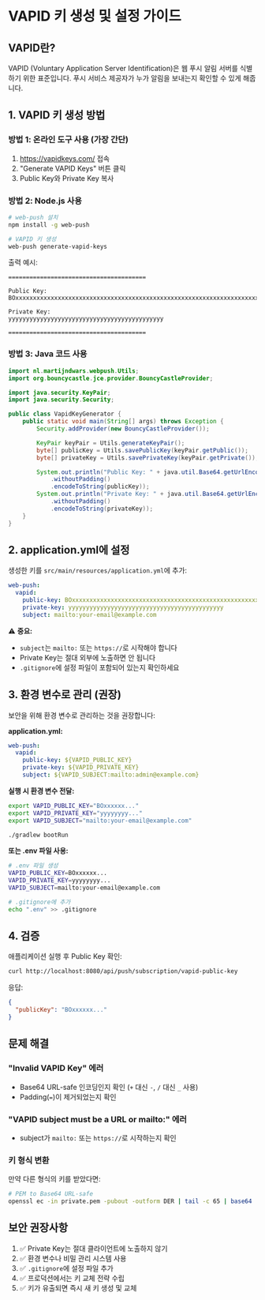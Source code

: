 # VAPID 키 생성 및 설정 가이드

## VAPID란?

VAPID (Voluntary Application Server Identification)은 웹 푸시 알림 서버를 식별하기 위한 표준입니다. 푸시 서비스 제공자가 누가 알림을 보내는지 확인할 수 있게 해줍니다.

## 1. VAPID 키 생성 방법

### 방법 1: 온라인 도구 사용 (가장 간단)

1. https://vapidkeys.com/ 접속
2. "Generate VAPID Keys" 버튼 클릭
3. Public Key와 Private Key 복사

### 방법 2: Node.js 사용

```bash
# web-push 설치
npm install -g web-push

# VAPID 키 생성
web-push generate-vapid-keys
```

출력 예시:
```
=======================================

Public Key:
BOxxxxxxxxxxxxxxxxxxxxxxxxxxxxxxxxxxxxxxxxxxxxxxxxxxxxxxxxxxxxxxxxxxxxxx

Private Key:
yyyyyyyyyyyyyyyyyyyyyyyyyyyyyyyyyyyyyyyyyyyy

=======================================
```

### 방법 3: Java 코드 사용

```java
import nl.martijndwars.webpush.Utils;
import org.bouncycastle.jce.provider.BouncyCastleProvider;

import java.security.KeyPair;
import java.security.Security;

public class VapidKeyGenerator {
    public static void main(String[] args) throws Exception {
        Security.addProvider(new BouncyCastleProvider());

        KeyPair keyPair = Utils.generateKeyPair();
        byte[] publicKey = Utils.savePublicKey(keyPair.getPublic());
        byte[] privateKey = Utils.savePrivateKey(keyPair.getPrivate());

        System.out.println("Public Key: " + java.util.Base64.getUrlEncoder()
            .withoutPadding()
            .encodeToString(publicKey));
        System.out.println("Private Key: " + java.util.Base64.getUrlEncoder()
            .withoutPadding()
            .encodeToString(privateKey));
    }
}
```

## 2. application.yml에 설정

생성한 키를 `src/main/resources/application.yml`에 추가:

```yaml
web-push:
  vapid:
    public-key: BOxxxxxxxxxxxxxxxxxxxxxxxxxxxxxxxxxxxxxxxxxxxxxxxxxxxxxxxxxxxxxxxxxxxxxx
    private-key: yyyyyyyyyyyyyyyyyyyyyyyyyyyyyyyyyyyyyyyyyyyy
    subject: mailto:your-email@example.com
```

⚠️ **중요:**
- `subject`는 `mailto:` 또는 `https://`로 시작해야 합니다
- Private Key는 절대 외부에 노출하면 안 됩니다
- `.gitignore`에 설정 파일이 포함되어 있는지 확인하세요

## 3. 환경 변수로 관리 (권장)

보안을 위해 환경 변수로 관리하는 것을 권장합니다:

**application.yml:**
```yaml
web-push:
  vapid:
    public-key: ${VAPID_PUBLIC_KEY}
    private-key: ${VAPID_PRIVATE_KEY}
    subject: ${VAPID_SUBJECT:mailto:admin@example.com}
```

**실행 시 환경 변수 전달:**
```bash
export VAPID_PUBLIC_KEY="BOxxxxxx..."
export VAPID_PRIVATE_KEY="yyyyyyyy..."
export VAPID_SUBJECT="mailto:your-email@example.com"

./gradlew bootRun
```

**또는 .env 파일 사용:**
```bash
# .env 파일 생성
VAPID_PUBLIC_KEY=BOxxxxxx...
VAPID_PRIVATE_KEY=yyyyyyyy...
VAPID_SUBJECT=mailto:your-email@example.com

# .gitignore에 추가
echo ".env" >> .gitignore
```

## 4. 검증

애플리케이션 실행 후 Public Key 확인:

```bash
curl http://localhost:8080/api/push/subscription/vapid-public-key
```

응답:
```json
{
  "publicKey": "BOxxxxxx..."
}
```

## 문제 해결

### "Invalid VAPID Key" 에러
- Base64 URL-safe 인코딩인지 확인 (`+` 대신 `-`, `/` 대신 `_` 사용)
- Padding(`=`)이 제거되었는지 확인

### "VAPID subject must be a URL or mailto:" 에러
- subject가 `mailto:` 또는 `https://`로 시작하는지 확인

### 키 형식 변환

만약 다른 형식의 키를 받았다면:

```bash
# PEM to Base64 URL-safe
openssl ec -in private.pem -pubout -outform DER | tail -c 65 | base64 | tr -d '=' | tr '/+' '_-'
```

## 보안 권장사항

1. ✅ Private Key는 절대 클라이언트에 노출하지 않기
2. ✅ 환경 변수나 비밀 관리 시스템 사용
3. ✅ `.gitignore`에 설정 파일 추가
4. ✅ 프로덕션에서는 키 교체 전략 수립
5. ✅ 키가 유출되면 즉시 새 키 생성 및 교체
